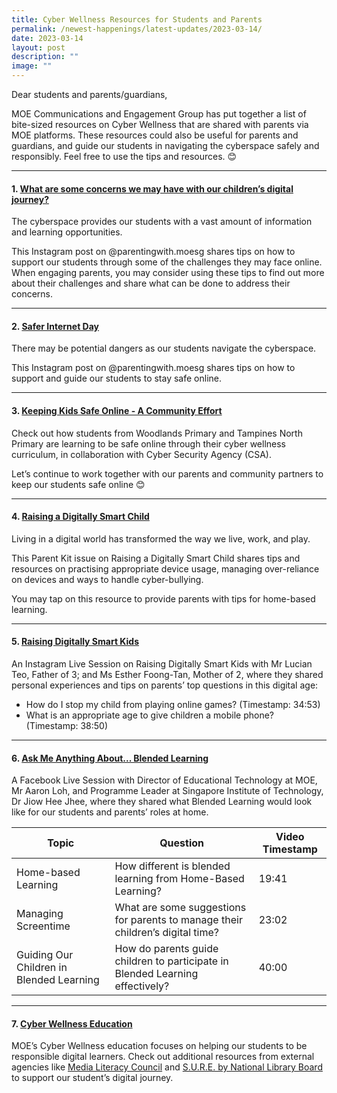 ```yaml
---
title: Cyber Wellness Resources for Students and Parents
permalink: /newest-happenings/latest-updates/2023-03-14/
date: 2023-03-14
layout: post
description: ""
image: ""
---
```

Dear students and parents/guardians, 

MOE Communications and Engagement Group has put together a list of bite-sized resources on Cyber Wellness that are shared with parents via MOE platforms. These resources could also be useful for parents and guardians, and guide our students in navigating the cyberspace safely and responsibly. Feel free to use the tips and resources. 😊 

----
#### 1. [What are some concerns we may have with our children’s digital journey?](https://go.gov.sg/instapostcwconcerns)

The cyberspace provides our students with a vast amount of information and learning opportunities.

This Instagram post on @parentingwith.moesg shares tips on how to support our students through some of the challenges they may face online. When engaging parents, you may consider using these tips to find out more about their challenges and share what can be done to address their concerns.

-----
#### 2. [Safer Internet Day](https://go.gov.sg/instapostcwsaferinternetday)

There may be potential dangers as our students navigate the cyberspace. 

This Instagram post on @parentingwith.moesg shares tips on how to support and guide our students to stay safe online.

---------------
#### 3. [Keeping Kids Safe Online - A Community Effort](https://go.gov.sg/sbarticle-keeping-kids-safe-online)

Check out how students from Woodlands Primary and Tampines North Primary are learning to be safe online through their cyber wellness curriculum, in collaboration with Cyber Security Agency (CSA).

Let’s continue to work together with our parents and community partners to keep our students safe online 😊 

-------------------
#### 4. [Raising a Digitally Smart Child](https://go.gov.sg/moe-raising-a-digitally-smart-child)

Living in a digital world has transformed the way we live, work, and play. 

This Parent Kit issue on Raising a Digitally Smart Child shares tips and resources on practising appropriate device usage, managing over-reliance on devices and ways to handle cyber-bullying. 

You may tap on this resource to provide parents with tips for home-based learning.

------------------
#### 5. [Raising Digitally Smart Kids](https://go.gov.sg/instalive-raising-digitally-smart-kids)

An Instagram Live Session on Raising Digitally Smart Kids with Mr Lucian Teo, Father of 3; and Ms Esther Foong-Tan, Mother of 2, where they shared personal experiences and tips on parents’ top questions in this digital age:

* How do I stop my child from playing online games? (Timestamp: 34:53)
* What is an appropriate age to give children a mobile phone? (Timestamp: 38:50)

----------------
#### 6. [Ask Me Anything About... Blended Learning](https://go.gov.sg/fblive-blended-learning)

A Facebook Live Session with Director of Educational Technology at MOE, Mr Aaron Loh, and Programme Leader at Singapore Institute of Technology, Dr Jiow Hee Jhee, where they shared what Blended Learning would look like for our students and parents’ roles at home.

| Topic | Question | Video Timestamp |
| ---- | ----- | ----- |
|Home-based Learning | How different is blended learning from Home-Based Learning? | 19:41 |
|Managing Screentime | What are some suggestions for parents to manage their children’s digital time? | 23:02 |
| Guiding Our Children in Blended Learning | How do parents guide children to participate in Blended Learning effectively? | 40:00 |

-------------------------
#### 7. [Cyber Wellness Education](https://go.gov.sg/moecorpsite-cw-resources)


MOE’s Cyber Wellness education focuses on helping our students to be responsible digital learners. Check out additional resources from external agencies like [Media Literacy Council](https://go.gov.sg/medialiteracycouncil-cw-resources) and [S.U.R.E. by National Library Board](https://go.gov.sg/nlb-sure-campaign) to support our student’s digital journey.